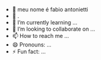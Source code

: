 - 👋 meu nome é fabio antonietti
- 👀 .
- 🌱 I’m currently learning ...
- 💞️ I’m looking to collaborate on ...
- 📫 How to reach me ...
- 😄 Pronouns: ...
- ⚡ Fun fact: ...

<!---
fabioantonietti/fabioantonietti is a ✨ special ✨ repository because its `README.md` (this file) appears on your GitHub profile.
You can click the Preview link to take a look at your changes.
--->
